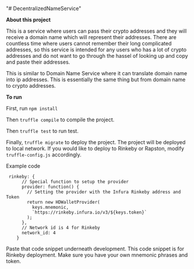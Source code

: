 "# DecentralizedNameService"

**About this project**

This is a service where users can pass their crypto addresses and they will receive a domain name which will represent their addresses. There are countless time where users cannot remember their long complicated addresses, so this service is intended for any users who has a lot of crypto addresses and do not want to go through the hassel of looking up and copy and paste their addresses.

This is similar to Domain Name Service where it can translate domain name into ip addresses. This is essentially the same thing but from domain name to crypto addresses.

**To run**

First, run `npm install`

Then `truffle compile` to compile the project.

Then `truffle test` to run test.

Finally, `truffle migrate` to deploy the project. The project will be deployed to local network. If you would like to deploy to Rinkeby or Rapston, modify `truffle-config.js` accordingly.

Example code

```
 rinkeby: {
      // Special function to setup the provider
      provider: function() {
        // Setting the provider with the Infura Rinkeby address and Token
        return new HDWalletProvider(
          keys.mnemonic,
          `https://rinkeby.infura.io/v3/${keys.token}`
        );
      },
      // Network id is 4 for Rinkeby
      network_id: 4
    }
```

Paste that code snippet underneath development. This code snippet is for Rinkeby deployment. Make sure you have your own mnemonic phrases and token.
